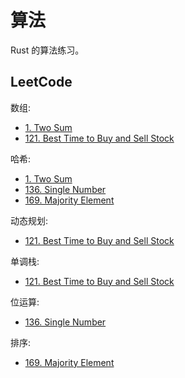 # 算法

Rust 的算法练习。

## LeetCode

数组:
- [1. Two Sum](./leetcode/1.rs)
- [121. Best Time to Buy and Sell Stock](./leetcode/121.rs)

哈希:
- [1. Two Sum](./leetcode/1.rs)
- [136. Single Number](./leetcode/136.rs)
- [169. Majority Element](./leetcode/169.rs)

动态规划:
- [121. Best Time to Buy and Sell Stock](./leetcode/121.rs)

单调栈:
- [121. Best Time to Buy and Sell Stock](./leetcode/121.rs)

位运算:
- [136. Single Number](./leetcode/136.rs)

排序:
- [169. Majority Element](./leetcode/169.rs)
